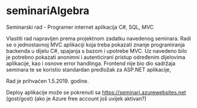 # seminariAlgebra
Seminarski rad - Programer internet aplikacija C#, SQL, MVC

Vlastiti rad napravljen prema projektnom zadatku navedenog seminara.
Radi se o jednostavnoj MVC aplikaciji koja treba pokazati znanje programiranja backenda u dijelu C#, spajanja s bazom i upotrebe MVC. Uz navedeno bilo je potrebno pokazati anonimni i autenticirani pristup određenim dijelovima aplikacije, kao i osnove error handlinga.
Frontend nije bio dio sadržaja seminara te se koristio standardan predložak za ASP.NET aplikacije,

Rad je prihvaćen 1.5.2019. godine.

Deploy aplikacije može se pokrenuti sa https://seminari.azurewebsites.net (gost/gost)
(ako je Azure free account još uvijek aktivan?)

